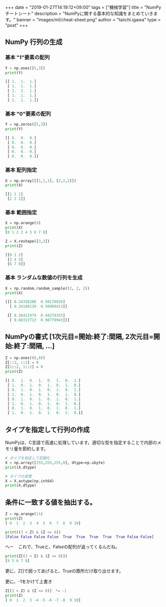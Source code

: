 +++
date = "2019-01-27T14:19:12+09:00"
tags = ["機械学習"]
title = "NumPyチートシート"
description = "NumPyに関する基本的な知識をまとめていきます。"
banner = "images/ml/cheat-sheet.png"
author = "taiichi.igawa"
type = "post"
+++

## NumPy 行列の生成

### 基本 "1"要素の配列
```python
Y = np.ones([5,3])
print(Y)

[[ 1.  1.  1.]  
 [ 1.  1.  1.]  
 [ 1.  1.  1.]  
 [ 1.  1.  1.]  
 [ 1.  1.  1.]]  
```

### 基本 "0"要素の配列
```python
Y = np.zeros([5,3])
print(Y)

[[ 0.  0.  0.]  
 [ 0.  0.  0.]  
 [ 0.  0.  0.]  
 [ 0.  0.  0.]  
 [ 0.  0.  0.]]  
```

### 基本 配列指定
```python
X = np.array([[1,1,1], [2,2,2]])
print(X)

[[1 1 1]  
 [2 2 2]]  
```

### 基本 範囲指定
```python
X = np.arange(9)
print(X)
[0 1 2 3 4 5 6 7 8]  

Z = X.reshape([3,3])
print(Z)

[[0 1 2]  
 [3 4 5]  
 [6 7 8]]  
```

### 基本 ランダムな数値の行列を生成
```python
X = np.random.random_sample((2, 2, 2))
print(X)

[[[ 0.34358208  0.50170926]  
  [ 0.34160139  0.50989413]]  

 [[ 0.26411979  0.44274355]  
  [ 0.68313713  0.98779943]]]  
```

## NumPyの書式 [1次元目=開始:終了:間隔, 2次元目=開始:終了:間隔, ...]

```python
Z = np.ones((8,8))
Z[::2, ::2] = 0
Z[1::2, 1::2] = 0
print(Z)

[[ 0.  1.  0.  1.  0.  1.  0.  1.]  
 [ 1.  0.  1.  0.  1.  0.  1.  0.]  
 [ 0.  1.  0.  1.  0.  1.  0.  1.]  
 [ 1.  0.  1.  0.  1.  0.  1.  0.]  
 [ 0.  1.  0.  1.  0.  1.  0.  1.]  
 [ 1.  0.  1.  0.  1.  0.  1.  0.]  
 [ 0.  1.  0.  1.  0.  1.  0.  1.]  
 [ 1.  0.  1.  0.  1.  0.  1.  0.]]  

```
## タイプを指定して行列の作成

NumPyは、C言語で高速に処理しています。適切な型を指定することで内部のメモリ量を節約します。

```python
# タイプを指定して初期化
X = np.array([255,255,255,0], dtype=np.ubyte)
print(X.dtype)

# タイプの変更
X = X.astype(np.int64)
print(X.dtype)
```

## 条件に一致する値を抽出する。

```python
Z = np.arange(11)
print(Z)
[ 0  1  2  3  4  5  6  7  8  9 10]

print((3 < Z) & (Z <= 8))
[False False False False  True  True  True  True  True False False]
```
へー　これで、Trueと、Falseの配列が返ってくるんだね。

```python
print(Z[(3 < Z) & (Z <= 8)])
[4 5 6 7 8]
```

更に、Z[]で囲ってあげると、Trueの箇所だけ取り出せます。

更に、-1をかけて上書き
```python
Z[(3 < Z) & (Z <= 8)]　*= -1
print(Z)
[ 0  1  2  3 -4 -5 -6 -7 -8  9 10]
```

